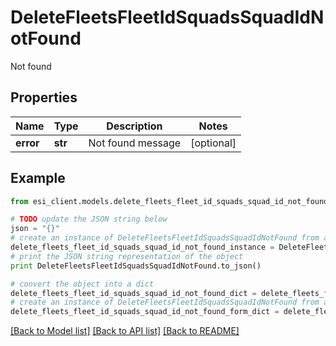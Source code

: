# DeleteFleetsFleetIdSquadsSquadIdNotFound

Not found

## Properties

Name | Type | Description | Notes
------------ | ------------- | ------------- | -------------
**error** | **str** | Not found message | [optional] 

## Example

```python
from esi_client.models.delete_fleets_fleet_id_squads_squad_id_not_found import DeleteFleetsFleetIdSquadsSquadIdNotFound

# TODO update the JSON string below
json = "{}"
# create an instance of DeleteFleetsFleetIdSquadsSquadIdNotFound from a JSON string
delete_fleets_fleet_id_squads_squad_id_not_found_instance = DeleteFleetsFleetIdSquadsSquadIdNotFound.from_json(json)
# print the JSON string representation of the object
print DeleteFleetsFleetIdSquadsSquadIdNotFound.to_json()

# convert the object into a dict
delete_fleets_fleet_id_squads_squad_id_not_found_dict = delete_fleets_fleet_id_squads_squad_id_not_found_instance.to_dict()
# create an instance of DeleteFleetsFleetIdSquadsSquadIdNotFound from a dict
delete_fleets_fleet_id_squads_squad_id_not_found_form_dict = delete_fleets_fleet_id_squads_squad_id_not_found.from_dict(delete_fleets_fleet_id_squads_squad_id_not_found_dict)
```
[[Back to Model list]](../README.md#documentation-for-models) [[Back to API list]](../README.md#documentation-for-api-endpoints) [[Back to README]](../README.md)


